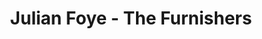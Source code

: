 ---
title: "Julian Foye - The Furnishers"
url: /hayle/julian-foye-the-furnishers/
shop: furniture
---